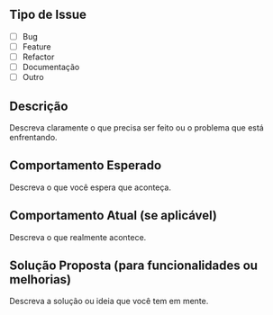 ## Tipo de Issue
- [ ] Bug
- [ ] Feature
- [ ] Refactor
- [ ] Documentação
- [ ] Outro

## Descrição
Descreva claramente o que precisa ser feito ou o problema que está enfrentando.

## Comportamento Esperado
Descreva o que você espera que aconteça.

## Comportamento Atual (se aplicável)
Descreva o que realmente acontece.

## Solução Proposta (para funcionalidades ou melhorias)
Descreva a solução ou ideia que você tem em mente.
